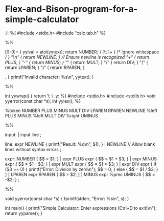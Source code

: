 # Flex-and-Bison-program-for-a-simple-calculator

.l:
%{
#include <stdio.h>
#include "calc.tab.h"
%}

%%

[0-9]+  { yylval = atoi(yytext); return NUMBER; }
[\t ]+  { /* Ignore whitespace */ }
"\n"    { return NEWLINE; }  // Ensure newline is recognized
"+"     { return PLUS; }
"-"     { return MINUS; }
"*"     { return MULT; }
"/"     { return DIV; }
"("     { return LPAREN; }
")"     { return RPAREN; }

.       { printf("Invalid character: %s\n", yytext); }

%%

int yywrap() {
    return 1;
}
.y:
%{
#include <stdio.h>
#include <stdlib.h>
void yyerror(const char *s);
int yylex();
%}

%token NUMBER PLUS MINUS MULT DIV LPAREN RPAREN NEWLINE
%left PLUS MINUS
%left MULT DIV
%right UMINUS

%%

input:
    | input line
    ;

line:
    expr NEWLINE { printf("Result: %d\n", $1); }
    | NEWLINE  // Allow blank lines without syntax errors
    ;

expr:
    NUMBER            { $$ = $1; }
    | expr PLUS expr  { $$ = $1 + $3; }
    | expr MINUS expr { $$ = $1 - $3; }
    | expr MULT expr  { $$ = $1 * $3; }
    | expr DIV expr   { 
        if ($3 == 0) {
            printf("Error: Division by zero\n");
            $$ = 0;
        } else {
            $$ = $1 / $3;
        }
      }
    | LPAREN expr RPAREN { $$ = $2; }
    | MINUS expr %prec UMINUS { $$ = -$2; }
    ;

%%

void yyerror(const char *s) {
    fprintf(stderr, "Error: %s\n", s);
}

int main() {
    printf("Simple Calculator: Enter expressions (Ctrl+D to exit)\n");
    return yyparse();
}
